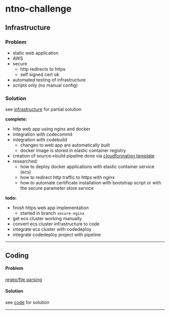 # ntno-challenge

## Infrastructure
### Problem
* static web application
* AWS
* secure
  * http redirects to https
  * self signed cert ok
* automated testing of infrastructure
* scripts only (no manual config)

### Solution
see [infrastructure](https://github.com/ntno/ntno-challenge/tree/master/infrastructure) for partial solution

**complete:**
* http web app using nginx and docker
* integration with codecommit
* integration with codebuild 
  * changes to web app are automatically built
  * docker image is stored in elastic container registry 
* creation of source->build pipeline done via [cloudformation template](https://github.com/ntno/ntno-challenge/tree/master/infrastructure.yml)
* researched:
  * how to deploy docker applications with elastic container service (ecs)
  * how to redirect http traffic to https with nginx
  * how to automate certificate installation with bootstrap script or with the secure parameter store service


**todo:**
* finish https web app implementation 
  * started in branch `secure-nginx`
* get ecs cluster working manually
* convert ecs cluster infrastructure to code
* integrate ecs cluster with codedeploy
* integrate codedeploy project with pipeline

---

## Coding
#### Problem
[regex/file parsing](https://www.hackerrank.com/challenges/validating-credit-card-number/problem)

#### Solution
see [code](https://github.com/ntno/ntno-challenge/blob/master/code/validate.py) for solution


---
